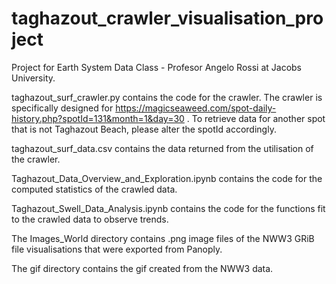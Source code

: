 # taghazout_crawler_visualisation_project
Project for Earth System Data Class - Profesor Angelo Rossi at Jacobs University. 

taghazout_surf_crawler.py contains the code for the crawler. The crawler is specifically designed for https://magicseaweed.com/spot-daily-history.php?spotId=131&month=1&day=30 .
To retrieve data for another spot that is not Taghazout Beach, please alter the spotId accordingly.

taghazout_surf_data.csv contains the data returned from the utilisation of the crawler.

Taghazout_Data_Overview_and_Exploration.ipynb contains the code for the computed statistics of the crawled data.

Taghazout_Swell_Data_Analysis.ipynb contains the code for the functions fit to the crawled data to observe trends.

The Images_World directory contains .png image files of the NWW3 GRiB file visualisations that were exported from Panoply.

The gif directory contains the gif created from the NWW3 data.
